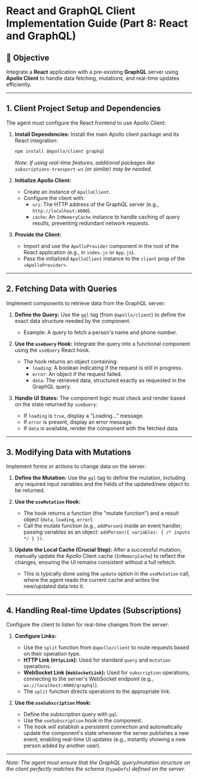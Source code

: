 # React and GraphQL Client Implementation Guide (Part 8: React and GraphQL)

## 🎯 Objective
Integrate a **React** application with a pre-existing **GraphQL** server using **Apollo Client** to handle data fetching, mutations, and real-time updates efficiently.

***

## 1. Client Project Setup and Dependencies

The agent must configure the React frontend to use Apollo Client:

1.  **Install Dependencies:** Install the main Apollo client package and its React integration:
    ```bash
    npm install @apollo/client graphql
    ```
    *Note: If using real-time features, additional packages like `subscriptions-transport-ws` (or similar) may be needed.*

2.  **Initialize Apollo Client:**
    * Create an instance of `ApolloClient`.
    * Configure the client with:
        * `uri`: The HTTP address of the GraphQL server (e.g., `http://localhost:4000`).
        * `cache`: An `InMemoryCache` instance to handle caching of query results, preventing redundant network requests.

3.  **Provide the Client:**
    * Import and use the `ApolloProvider` component in the root of the React application (e.g., in `index.js` or `App.js`).
    * Pass the initialized `ApolloClient` instance to the `client` prop of the `<ApolloProvider>`.

***

## 2. Fetching Data with Queries

Implement components to retrieve data from the GraphQL server:

1.  **Define the Query:** Use the `gql` tag (from `@apollo/client`) to define the exact data structure needed by the component.
    * Example: A query to fetch a person's name and phone number.

2.  **Use the `useQuery` Hook:** Integrate the query into a functional component using the `useQuery` React hook.
    * The hook returns an object containing:
        * `loading`: A boolean indicating if the request is still in progress.
        * `error`: An object if the request failed.
        * `data`: The retrieved data, structured exactly as requested in the GraphQL query.

3.  **Handle UI States:** The component logic must check and render based on the state returned by `useQuery`:
    * If `loading` is `true`, display a "Loading..." message.
    * If `error` is present, display an error message.
    * If `data` is available, render the component with the fetched data.

***

## 3. Modifying Data with Mutations

Implement forms or actions to change data on the server:

1.  **Define the Mutation:** Use the `gql` tag to define the mutation, including any required input variables and the fields of the updated/new object to be returned.

2.  **Use the `useMutation` Hook:**
    * The hook returns a function (the "mutate function") and a result object (`data`, `loading`, `error`).
    * Call the mutate function (e.g., `addPerson`) inside an event handler, passing variables as an object: `addPerson({ variables: { /* inputs */ } })`.

3.  **Update the Local Cache (Crucial Step):** After a successful mutation, manually update the Apollo Client cache (`InMemoryCache`) to reflect the changes, ensuring the UI remains consistent without a full refetch.
    * This is typically done using the `update` option in the `useMutation` call, where the agent reads the current cache and writes the new/updated data into it.

***

## 4. Handling Real-time Updates (Subscriptions)

Configure the client to listen for real-time changes from the server:

1.  **Configure Links:**
    * Use the `split` function from `@apollo/client` to route requests based on their operation type.
    * **HTTP Link (`HttpLink`):** Used for standard `query` and `mutation` operations.
    * **WebSocket Link (`WebSocketLink`):** Used for `subscription` operations, connecting to the server's WebSocket endpoint (e.g., `ws://localhost:4000/graphql`).
    * The `split` function directs operations to the appropriate link.

2.  **Use the `useSubscription` Hook:**
    * Define the subscription query with `gql`.
    * Use the `useSubscription` hook in the component.
    * The hook will establish a persistent connection and automatically update the component's state whenever the server publishes a new event, enabling real-time UI updates (e.g., instantly showing a new person added by another user).

***
*Note: The agent must ensure that the GraphQL query/mutation structure on the client perfectly matches the schema (`typeDefs`) defined on the server.*